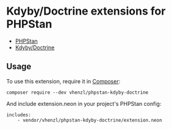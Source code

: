 # Kdyby/Doctrine extensions for PHPStan

* [PHPStan](https://github.com/phpstan/phpstan)
* [Kdyby/Doctrine](https://github.com/Kdyby/Doctrine)

## Usage

To use this extension, require it in [Composer](https://getcomposer.org/):

```
composer require --dev vhenzl/phpstan-kdyby-doctrine
```

And include extension.neon in your project's PHPStan config:

```
includes:
	- vendor/vhenzl/phpstan-kdyby-doctrine/extension.neon
```
